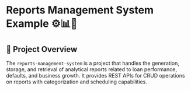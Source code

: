 # Reports Management System Example ⚙️📊📝

## 📘 Project Overview

The `reports-management-system` is a project that handles the generation, storage, and retrieval of analytical reports related to loan performance, defaults, and business growth. It provides REST APIs for CRUD operations on reports with categorization and scheduling capabilities.

